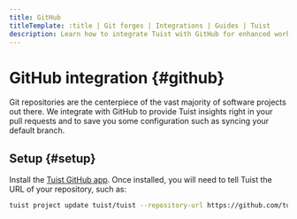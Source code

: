 ```yaml
---
title: GitHub
titleTemplate: :title | Git forges | Integrations | Guides | Tuist
description: Learn how to integrate Tuist with GitHub for enhanced workflows.
---
```


# GitHub integration {#github}

Git repositories are the centerpiece of the vast majority of software projects out there. We integrate with GitHub to provide Tuist insights right in your pull requests and to save you some configuration such as syncing your default branch.

## Setup {#setup}

Install the [Tuist GitHub app](https://github.com/marketplace/tuist). Once installed, you will need to tell Tuist the URL of your repository, such as:

```sh
tuist project update tuist/tuist --repository-url https://github.com/tuist/tuist
```
